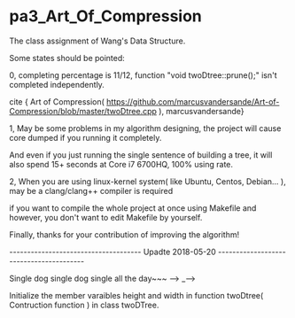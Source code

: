 # pa3_Art_Of_Compression
The class assignment of Wang's Data Structure.

Some states should be pointed:


0, completing percentage is 11/12, function "void twoDtree::prune();" isn't completed independently.
   
   cite { Art of Compression( https://github.com/marcusvandersande/Art-of-Compression/blob/master/twoDtree.cpp ), marcusvandersande}
   

1, May be some problems in my algorithm designing, the project will cause core dumped if you running it completely.
   
   And even if you just running the single sentence of building a tree, it will also spend 15+ seconds at Core i7 6700HQ, 
   100% using rate.
   

2, When you are using linux-kernel system( like Ubuntu, Centos, Debian... ), may be a clang/clang++ compiler is required 

   if you want  to compile the whole project at once using Makefile and however, you don't want to edit Makefile by yourself.


Finally, thanks for your contribution of improving the algorithm!


-------------------------------------            Upadte 2018-05-20              ----------------------------------------

Single dog single dog single all the day~~~  --> _-->

Initialize the member varaibles height and width in function twoDtree( Contruction function ) in class twoDTree.
